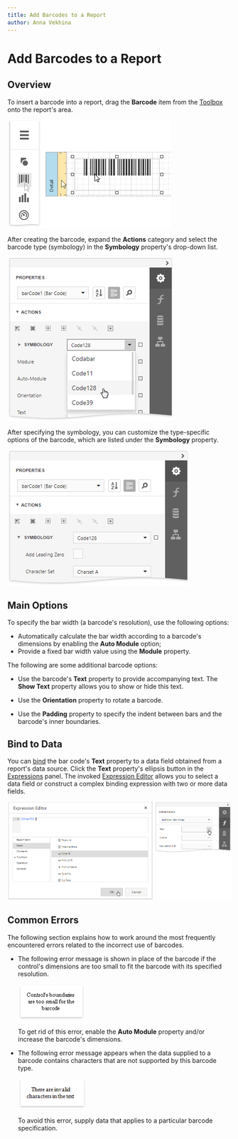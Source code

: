```yaml
---
title: Add Barcodes to a Report
author: Anna Vekhina
---
```

# Add Barcodes to a Report

## Overview

To insert a barcode into a report, drag the **Barcode** item from the [Toolbox](../../report-designer-tools/toolbox.md) onto the report's area.

![](../../../../images/eurd-web-add-bar-code-to-report.png)

After creating the barcode, expand the **Actions** category and select the barcode type (symbology) in the **Symbology** property's drop-down list.
	
![](../../../../images/eurd-web-bar-code-symbology.png)
	
After specifying the symbology, you can customize the type-specific options of the barcode, which are listed under the **Symbology** property.
	
![](../../../../images/eurd-web-bar-code-symbology-property.png)

## Main Options

To specify the bar width (a barcode's resolution), use the following options:
	
* Automatically calculate the bar width according to a barcode's dimensions by enabling the **Auto Module** option;
* Provide a fixed bar width value using the **Module** property.

The following are some additional barcode options:
	
* Use the barcode's **Text** property to provide accompanying text. The **Show Text** property allows you to show or hide this text.

* Use the **Orientation** property to rotate a barcode.

* Use the **Padding** property to specify the indent between bars and the barcode's inner boundaries.

## Bind to Data

You can [bind](../bind-controls-to-data.md) the bar code's **Text** property to a data field obtained from a report's data source. Click the **Text** property's ellipsis button in the [Expressions](../../report-designer-tools/ui-panels/expressions-panel.md) panel. The invoked [Expression Editor](../../report-designer-tools/expression-editor.md) allows you to select a data field or construct a complex binding expression with two or more data fields.

![](../../../../images/eurd-web-bar-code-bind-to-data.png)


## Common Errors
The following section explains how to work around the most frequently encountered errors related to the incorrect use of barcodes.

* The following error message is shown in place of the barcode if the control's dimensions are too small to fit the barcode with its specified resolution.
	
	![](../../../../images/eurd-web-bar-code-small-boundaries-error.png)
	
	To get rid of this error, enable the **Auto Module** property and/or increase the barcode's dimensions.

* The following error message appears when the data supplied to a barcode contains characters that are not supported by this barcode type.
	
	![](../../../../images/eurd-web-bar-code-invalid-characters-error.png)
	
	To avoid this error, supply data that applies to a particular barcode specification.
